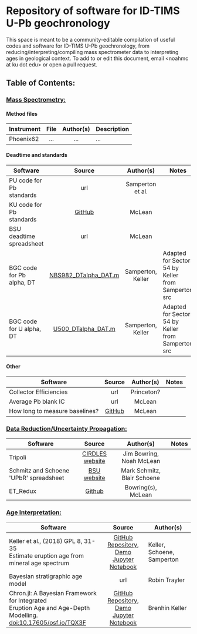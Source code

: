# Repository of software for ID-TIMS U-Pb geochronology

This space is meant to be a community-editable compilation of useful codes and software for ID-TIMS U-Pb geochronology, from reducing/interpreting/compiling mass spectrometer data to interpreting ages in geological context.  To add to or edit this document, email \<noahmc at ku dot edu\> or open a pull request.

## Table of Contents:

### <u>Mass Spectrometry:</u>

#### Method files
| Instrument | File | Author(s) | Description |
|----------| :---------:| :---------: | ----------|
| Phoenix62 |  ... | ... | ... |

#### Deadtime and standards
| Software | Source | Author(s) | Notes |
|----------| :---------:| :---------: | ----------|
| PU code for Pb standards | url | Samperton et al. |
| KU code for Pb standards | [GitHub](https://github.com/noahmclean/TIMSLAB/tree/master/PbStandardsAnalysis) | McLean |
| BSU deadtime spreadsheet | url | McLean |
| BGC code for Pb alpha, DT | [NBS982_DTalpha_DAT.m](src/NBS982_DTalpha_DAT.m) | Samperton, Keller | Adapted for Sector 54 by Keller<br> from Samperton src |
| BGC code for U alpha, DT | [U500_DTalpha_DAT.m](src/U500_DTalpha_DAT.m) | Samperton, Keller | Adapted for Sector 54 by Keller<br> from Samperton src  |


#### Other
| Software | Source | Author(s) | Notes |
|----------| :---------:| :---------: | ----------|
| Collector Efficiencies | url | Princeton? | |
| Average Pb blank IC | url | McLean | |
| How long to measure baselines? | [GitHub](https://www.noahmclean.org/baseline-times/) | McLean | |


### <u>Data Reduction/Uncertainty Propagation:</u>

| Software | Source | Author(s) | Notes |
|----------| :---------:| :---------: | ----------|
| Tripoli | [CIRDLES website](http://cirdles.org/projects/tripoli/) | Jim Bowring, Noah McLean | |
| Schmitz and Schoene 'UPbR' spreadsheet | [BSU website](https://earth.boisestate.edu/isotope/labshare/data-reduction-software/) | Mark Schmitz, Blair Schoene | |
| ET_Redux | [Github](https://github.com/CIRDLES/ET_Redux/releases) | Bowring(s), McLean | |



### <u>Age Interpretation:</u>

| Software | Source | Author(s) |
|----------| :---------:| ----------|
| Keller et al., (2018) GPL 8, 31-35<br> Estimate eruption age from mineral age spectrum | [GitHub Repository](https://github.com/brenhinkeller/BayeZirChron.c), <br>[Demo Jupyter Notebook](https://mybinder.org/v2/gh/brenhinkeller/BayeZirChron.c/master?filepath=julia%2Fdemo.ipynb) | Keller, Schoene, Samperton |
| Bayesian stratigraphic age model | url | Robin Trayler
| Chron.jl: A Bayesian Framework for Integrated <br>Eruption Age and Age-Depth Modelling. <br> [doi:10.17605/osf.io/TQX3F](https://doi.org/10.17605/osf.io/TQX3F) | [GitHub Repository](https://github.com/brenhinkeller/Chron.jl), <br>[Demo Jupyter Notebook](https://mybinder.org/v2/gh/brenhinkeller/Chron.jl/master?filepath=examples%2Fdemo.ipynb)| Brenhin Keller



